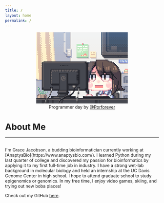 ```yaml
---
title: /
layout: home
permalink: /
---
```

<div style="text-align: center"><img src="/assets/Programmer_Day.gif"><br>Programmer day by <a href="(https://www.deviantart.com/porforever/art/Programmer-Day-601013649">@Porforever</a> </div>

# About Me <br>
----------
<br>
I'm Grace Jacobson, a budding bioinformatician currently working at [AnaptysBio](https://www.anaptysbio.com/). I learned Python during my last quarter of college and discovered my passion for bioinformatics by applying it to my first full-time job in industry. I have a strong wet-lab background in molecular biology and held an internship at the UC Davis Genome Center in high school. I hope to attend graduate school to study epigenomics or genomics. In my free time, I enjoy video games, skiing, and trying out new boba places!

Check out my GitHub [here](https://github.com/gracejacobson). 